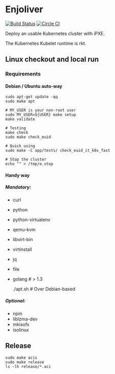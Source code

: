 # Enjoliver

[![Build Status](https://travis-ci.com/JulienBalestra/enjoliver.svg?token=ZwLEpiSqDoYCiBWcDCqE&branch=master)](https://travis-ci.com/JulienBalestra/enjoliver)
[![Circle CI](https://circleci.com/gh/JulienBalestra/enjoliver.svg?style=svg)](https://circleci.com/gh/JulienBalestra/enjoliver)

Deploy an usable Kubernetes cluster with iPXE.

The Kubernetes Kubelet runtime is rkt.



## Linux checkout and local run

### Requirements

#### Debian / Ubuntu auto-way


    sudo apt-get update -qq
    sudo make apt
    
    # MY_USER is your non-root user
    sudo MY_USER=${USER} make setup
    make validate
        
    # Testing
    make check
    sudo make check_euid
    
    # Quick using
    sudo make -C app/tests/ check_euid_it_k8s_fast
    
    # Stop the cluster
    echo "" > /tmp/e.stop
    
    

#### Handy way

##### Mandatory:

* curl
* python
* python-virtualenv
* qemu-kvm
* libvirt-bin
* virtinstall
* jq
* file
* golang # > 1.3


    ./apt.sh # Over Debian-based


##### Optional:

* npm
* liblzma-dev
* mkisofs
* isolinux


## Release

    sudo make acis
    sudo make release
    ls -lh release/*.aci
    
    